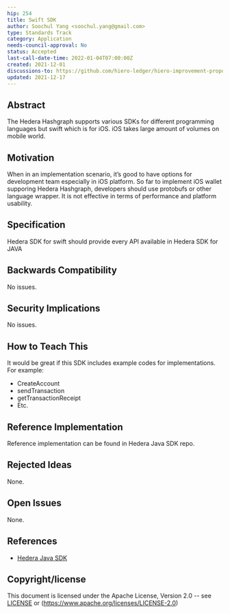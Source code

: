 ```yaml
---
hip: 254
title: Swift SDK
author: Soochul Yang <soochul.yang@gmail.com>
type: Standards Track
category: Application
needs-council-approval: No
status: Accepted
last-call-date-time: 2022-01-04T07:00:00Z
created: 2021-12-01
discussions-to: https://github.com/hiero-ledger/hiero-improvement-proposals/discussions/292
updated: 2021-12-17
---
```


## Abstract

The Hedera Hashgraph supports various SDKs for different programming languages but swift which is for iOS. iOS takes large amount of volumes on mobile world.  

## Motivation

When in an implementation scenario, it’s good to have options for development team especially in iOS platform. So far to implement iOS wallet supporing Hedera Hashgraph, developers should use protobufs or other language wrapper. It is not effective in terms of performance and platform usability.
  
## Specification

Hedera SDK for swift should provide every API available in Hedera SDK for JAVA

## Backwards Compatibility

No issues.

## Security Implications

No issues.

## How to Teach This

It would be great if this SDK includes example codes for implementations.
For example:
- CreateAccount
- sendTransaction
- getTransactionReceipt
- Etc.

## Reference Implementation

Reference implementation can be found in Hedera Java SDK repo.

## Rejected Ideas

None.

## Open Issues

None.

## References

- [Hedera Java SDK](https://github.com/hashgraph/hedera-sdk-java)

## Copyright/license

This document is licensed under the Apache License, Version 2.0 -- see [LICENSE](../LICENSE) or (https://www.apache.org/licenses/LICENSE-2.0)
